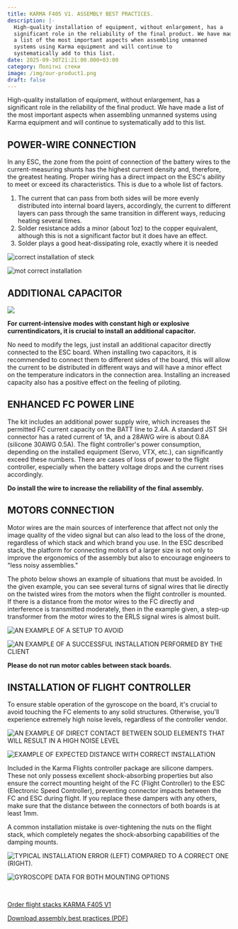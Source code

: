 ```yaml
---
title: KARMA F405 V1. ASSEMBLY BEST PRACTICES.
description: |-
  High-quality installation of equipment, without enlargement, has a
  significant role in the reliability of the final product. We have made
  a list of the most important aspects when assembling unmanned
  systems using Karma equipment and will continue to
  systematically add to this list.
date: 2025-09-30T21:21:00.000+03:00
category: Політні стеки
image: /img/our-product1.png
draft: false
---
```

<p class="text-center">High-quality installation of equipment, without enlargement, has a
significant role in the reliability of the final product. We have made
a list of the most important aspects when assembling unmanned
systems using Karma equipment and will continue to
systematically add to this list.</p>
<h2>POWER-WIRE CONNECTION</h2>
<p>In any ESC, the zone from the point of connection of the battery wires to the
current-measuring shunts has the highest current density and, therefore, the
greatest heating. Proper wiring has a direct impact on the ESC's ability to meet
or exceed its characteristics. This is due to a whole list of factors.  </p>

<ol>
<li>The current that can pass from both sides will be more evenly distributed into
internal board layers, accordingly, the current to different layers can pass
through the same transition in different ways, reducing heating several times.</li>
<li>Solder resistance adds a minor (about 1oz) to the copper equivalent, although
this is not a significant factor but it does have an effect. </li>
<li>Solder plays a good heat-dissipating role, exactly where it is needed</li>
</ol>
<div class="text-center">

![correct installation of steck](/img/right-installation_stekiv-en.jpg)

![mot correct installation](/img/noright-installation_stekiv-en.jpg)

</div>

<h2>
ADDITIONAL CAPACITOR

</h2>

<div class="text-center">

![](/img/kondensator.jpg)

</div>

<p>
<strong>For current-intensive modes with constant high or explosive currentindicators, it is crucial to install an additional capacitor.</strong>

No need to modify the legs, just install an additional capacitor directly connected to
the ESC board. When installing two capacitors, it is recommended to connect them
to different sides of the board, this will allow the current to be distributed in
different ways and will have a minor effect on the temperature indicators in the
connection area. Installing an increased capacity also has a positive effect on the
feeling of piloting. 

</p>

<h2>ENHANCED FC POWER LINE</h2>

<p>
The kit includes an additional power supply wire, which increases the permitted FC
current capacity on the BATT line to 2.4A. A standard JST SH connector has a rated
current of 1A, and a 28AWG wire is about 0.8A (silicone 30AWG 0.5A). The flight
controller's power consumption, depending on the installed equipment (Servo,
VTX, etc.), can significantly exceed these numbers. There are cases of loss of power
to the flight controller, especially when the battery voltage drops and the current
rises accordingly. 
</p>

<p><strong>
Do install the wire to increase the reliability of the final assembly.

</strong></p>

<h2>
MOTORS CONNECTION  

</h2>


<p>

Motor wires are the main sources of interference that affect not only the image
quality of the video signal but can also lead to the loss of the drone, regardless of
which stack and which brand you use. In the ESC described stack, the platform for
connecting motors of a larger size is not only to improve the ergonomics of the
assembly but also to encourage engineers to "less noisy assemblies."
</p>
<p>The photo below shows an example of situations that must be avoided. In the given
example, you can see several turns of signal wires that lie directly on the twisted
wires from the motors when the flight controller is mounted. If there is a distance
from the motor wires to the FC directly and interference is transmitted moderately,
then in the example given, a step-up transformer from the motor wires to the ERLS
signal wires is almost built. </p>
<div class="text-center">

![AN EXAMPLE OF A SETUP TO AVOID](/img/bad_montaze-en.jpg)

![AN EXAMPLE OF A SUCCESSFUL INSTALLATION PERFORMED BY THE CLIENT ](/img/good_montaz-en.jpg)

<p><strong>
Please do not run motor cables between stack boards. 

</strong></p>

</div>

<h2>
INSTALLATION OF FLIGHT CONTROLLER
</h2>
<p>
To ensure stable operation of the gyroscope on the board, it's crucial to avoid
touching the FC elements to any solid structures. Otherwise, you'll experience
extremely high noise levels, regardless of the controller vendor.

</p>

![AN EXAMPLE OF DIRECT CONTACT BETWEEN SOLID ELEMENTS THAT WILL RESULT IN A HIGH NOISE LEVEL](/img/kontroler-bad-en.jpg)

![EXAMPLE OF EXPECTED DISTANCE WITH CORRECT INSTALLATION](/img/kontroler-good.jpg)

<p>

Included in the Karma Flights controller package are silicone dampers. These not
only possess excellent shock-absorbing properties but also ensure the correct
mounting height of the FC (Flight Controller) to the ESC (Electronic Speed
Controller), preventing connector impacts between the FC and ESC during flight. If
you replace these dampers with any others, make sure that the distance between
the connectors of both boards is at least 1mm.
</p>

<p>

A common installation mistake is over-tightening the nuts on the flight stack, which
completely negates the shock-absorbing capabilities of the damping mounts.
</p>

<div class="text-center">

![ TYPICAL INSTALLATION ERROR (LEFT) COMPARED TO A CORRECT ONE (RIGHT).](/img/montaz-stekiv-no-en.jpg)

![GYROSCOPE DATA FOR BOTH MOUNTING OPTIONS](/img/giroskop-en.jpg)




<p class="text-center">
<br>

<a href="/en/catalog/karma-f405-v1/">

Order flight stacks KARMA F405 V1
</a><br>

<a href="/assets/Karma_best_practices_en.pdf">

Download assembly best practices (PDF)</a>

</p>







</div>
